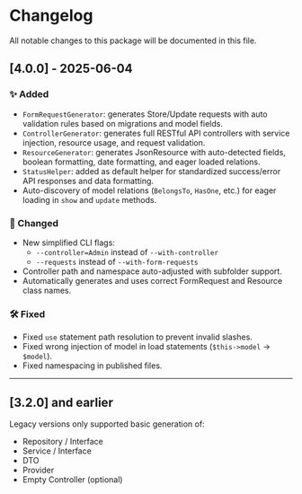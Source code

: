 # Changelog

All notable changes to this package will be documented in this file.

## [4.0.0] - 2025-06-04

### ✨ Added
- `FormRequestGenerator`: generates Store/Update requests with auto validation rules based on migrations and model fields.
- `ControllerGenerator`: generates full RESTful API controllers with service injection, resource usage, and request validation.
- `ResourceGenerator`: generates JsonResource with auto-detected fields, boolean formatting, date formatting, and eager loaded relations.
- `StatusHelper`: added as default helper for standardized success/error API responses and data formatting.
- Auto-discovery of model relations (`BelongsTo`, `HasOne`, etc.) for eager loading in `show` and `update` methods.

### 🔧 Changed
- New simplified CLI flags:
  - `--controller=Admin` instead of `--with-controller`
  - `--requests` instead of `--with-form-requests`
- Controller path and namespace auto-adjusted with subfolder support.
- Automatically generates and uses correct FormRequest and Resource class names.

### 🛠 Fixed
- Fixed `use` statement path resolution to prevent invalid slashes.
- Fixed wrong injection of model in load statements (`$this->model` → `$model`).
- Fixed namespacing in published files.

---

## [3.2.0] and earlier

Legacy versions only supported basic generation of:
- Repository / Interface
- Service / Interface
- DTO
- Provider
- Empty Controller (optional)